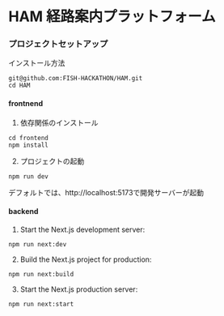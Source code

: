 # HAM 経路案内プラットフォーム

### プロジェクトセットアップ
インストール方法
```
git@github.com:FISH-HACKATHON/HAM.git
cd HAM
```

#### frontnend
1. 依存関係のインストール
```
cd frontend
npm install
```

2. プロジェクトの起動
```
npm run dev
```
デフォルトでは、http://localhost:5173で開発サーバーが起動

#### backend
1. Start the Next.js development server:
```
npm run next:dev
```

2. Build the Next.js project for production:
```
npm run next:build
```

3. Start the Next.js production server:
```
npm run next:start
```
